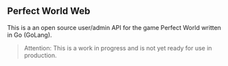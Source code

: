 ## Perfect World Web

This is a an open source user/admin API for the game Perfect World written in Go (GoLang).

> Attention: This is a work in progress and is not yet ready for use in production.